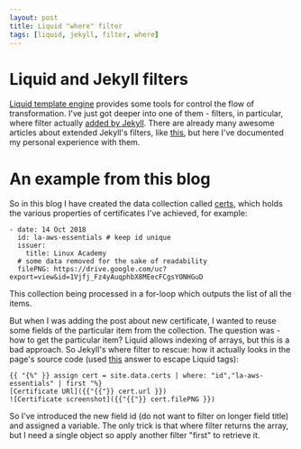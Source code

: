 ```yaml
---
layout: post
title: Liquid "where" filter
tags: [liquid, jekyll, filter, where]
---
```

# Liquid and Jekyll filters
[Liquid template engine](https://shopify.github.io/liquid/) provides some tools for control the flow of transformation.
I've just got deeper into one of them - filters, in particular, where filter actually [added by Jekyll](https://jekyllrb.com/docs/liquid/filters/).
There are already many awesome articles about extended Jekyll's filters, like [this](https://blog.webjeda.com/jekyll-filters/), 
but here I've documented my personal experience with them.

# An example from this blog
So in this blog I have created the data collection called [certs](https://github.com/malast88/malast88.github.io/blob/master/_data/certs.yaml),
which holds the various properties of certificates I've achieved, for example:
```
- date: 14 Oct 2018
  id: la-aws-essentials # keep id unique
  issuer: 
    title: Linux Academy
  # some data removed for the sake of readability
  filePNG: https://drive.google.com/uc?export=view&id=1Vjfj_Fz4yAuqphbX8MEecFCgsYONHGuD
```
This collection being processed in a for-loop which outputs the list of all the items.

But when I was adding the post about new certificate, I wanted to reuse some fields of the particular item from the collection.
The question was - how to get the particular item? Liquid allows indexing of arrays, but this is a bad approach.
So Jekyll's where filter to rescue: how it actually looks in the page's source code 
(used [this](https://stackoverflow.com/questions/3426182/how-to-escape-liquid-template-tags) answer to escape Liquid tags):
```
{{ "{%" }} assign cert = site.data.certs | where: "id","la-aws-essentials" | first "%}
[Certificate URl]({{"{{"}} cert.url }})
![Certificate screenshot]({{"{{"}} cert.filePNG }})
```
So I've introduced the new field id (do not want to filter on longer field title) and assigned a variable.
The only trick is that where filter returns the array, but I need a single object so apply another filter "first" to retrieve it.